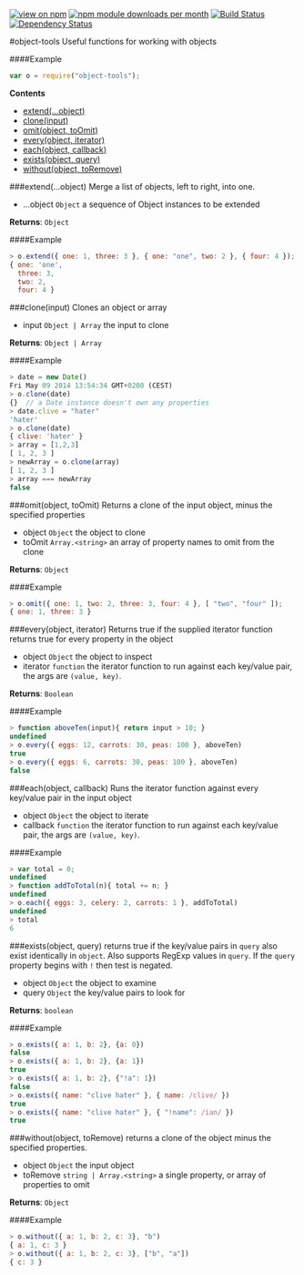 [![view on npm](http://img.shields.io/npm/v/object-tools.svg)](https://www.npmjs.org/package/object-tools)
[![npm module downloads per month](http://img.shields.io/npm/dm/object-tools.svg)](https://www.npmjs.org/package/object-tools)
[![Build Status](https://travis-ci.org/75lb/object-tools.svg?branch=master)](https://travis-ci.org/75lb/object-tools)
[![Dependency Status](https://david-dm.org/75lb/object-tools.svg)](https://david-dm.org/75lb/object-tools)


#object-tools
Useful functions for working with objects

####Example
```js
var o = require("object-tools");
```



**Contents**
* [extend(...object)](#module_object-tools.extend)
* [clone(input)](#module_object-tools.clone)
* [omit(object, toOmit)](#module_object-tools.omit)
* [every(object, iterator)](#module_object-tools.every)
* [each(object, callback)](#module_object-tools.each)
* [exists(object, query)](#module_object-tools.exists)
* [without(object, toRemove)](#module_object-tools.without)







<a name="module_object-tools.extend"></a>
###extend(...object)
Merge a list of objects, left to right, into one.


- ...object `Object` a sequence of Object instances to be extended  


**Returns**: `Object`

####Example
```js
> o.extend({ one: 1, three: 3 }, { one: "one", two: 2 }, { four: 4 });
{ one: 'one',
  three: 3,
  two: 2,
  four: 4 }
```



<a name="module_object-tools.clone"></a>
###clone(input)
Clones an object or array


- input `Object | Array` the input to clone  


**Returns**: `Object | Array`

####Example
```js
> date = new Date()
Fri May 09 2014 13:54:34 GMT+0200 (CEST)
> o.clone(date)
{}  // a Date instance doesn't own any properties
> date.clive = "hater"
'hater'
> o.clone(date)
{ clive: 'hater' }
> array = [1,2,3]
[ 1, 2, 3 ]
> newArray = o.clone(array)
[ 1, 2, 3 ]
> array === newArray
false
```



<a name="module_object-tools.omit"></a>
###omit(object, toOmit)
Returns a clone of the input object, minus the specified properties


- object `Object` the object to clone  
- toOmit `Array.<string>` an array of property names to omit from the clone  


**Returns**: `Object`

####Example
```js
> o.omit({ one: 1, two: 2, three: 3, four: 4 }, [ "two", "four" ]);
{ one: 1, three: 3 }
```



<a name="module_object-tools.every"></a>
###every(object, iterator)
Returns true if the supplied iterator function returns true for every property in the object


- object `Object` the object to inspect  
- iterator `function` the iterator function to run against each key/value pair, the args are `(value, key)`.  


**Returns**: `Boolean`

####Example
```js
> function aboveTen(input){ return input > 10; }
undefined
> o.every({ eggs: 12, carrots: 30, peas: 100 }, aboveTen)
true
> o.every({ eggs: 6, carrots: 30, peas: 100 }, aboveTen)
false
```



<a name="module_object-tools.each"></a>
###each(object, callback)
Runs the iterator function against every key/value pair in the input object


- object `Object` the object to iterate  
- callback `function` the iterator function to run against each key/value pair, the args are `(value, key)`.  




####Example
```js
> var total = 0;
undefined
> function addToTotal(n){ total += n; }
undefined
> o.each({ eggs: 3, celery: 2, carrots: 1 }, addToTotal)
undefined
> total
6
```



<a name="module_object-tools.exists"></a>
###exists(object, query)
returns true if the key/value pairs in `query` also exist identically in `object`.
Also supports RegExp values in `query`. If the `query` property begins with `!` then test is negated.


- object `Object` the object to examine  
- query `Object` the key/value pairs to look for  


**Returns**: `boolean`

####Example
```js
> o.exists({ a: 1, b: 2}, {a: 0})
false
> o.exists({ a: 1, b: 2}, {a: 1})
true
> o.exists({ a: 1, b: 2}, {"!a": 1})
false
> o.exists({ name: "clive hater" }, { name: /clive/ })
true
> o.exists({ name: "clive hater" }, { "!name": /ian/ })
true
```



<a name="module_object-tools.without"></a>
###without(object, toRemove)
returns a clone of the object minus the specified properties.


- object `Object` the input object  
- toRemove `string | Array.<string>` a single property, or array of properties to omit  


**Returns**: `Object`

####Example
```js
> o.without({ a: 1, b: 2, c: 3}, "b")
{ a: 1, c: 3 }
> o.without({ a: 1, b: 2, c: 3}, ["b", "a"])
{ c: 3 }
```









